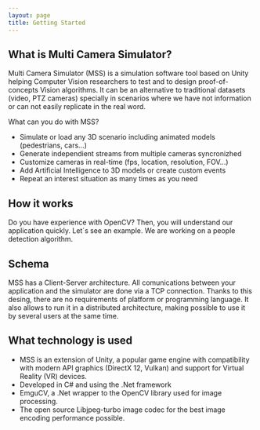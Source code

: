 ```yaml
---
layout: page
title: Getting Started
---
```




## What is Multi Camera Simulator?

Multi Camera Simulator (MSS) is a simulation software tool based on Unity helping Computer Vision researchers to test and to design proof-of-concepts Vision algorithms. It can be an alternative to traditional datasets (video, PTZ cameras) specially in scenarios where we have not information or can not easily replicate in the real word.  

What can you do with MSS?

* Simulate or load any 3D scenario including animated models (pedestrians, cars...)
* Generate independient streams from multiple cameras syncronizhed
* Customize cameras in real-time (fps, location, resolution, FOV...)
* Add Artificial Intelligence to 3D models or create custom events
* Repeat an interest situation as many times as you need


## How it works

Do you have experience with OpenCV? Then, you will understand our application quickly. Let´s see an example. We are working on a people detection algorithm. 

## Schema

MSS has a Client-Server architecture. All comunications between your application and the simulator are done via a TCP connection. Thanks to this desing, there are no requirements of platform or programming language. It also allows to run it in a distributed architecture, making possible to use it by several users at the same time. 

## What technology is used

* MSS is an extension of Unity, a popular game engine with compatibility with modern API graphics (DirectX 12, Vulkan) and support for Virtual Reality (VR) devices.
* Developed in C# and using the .Net framework
* EmguCV, a .Net wrapper to the OpenCV library used for image processing.
* The open source Libjpeg-turbo image codec for the best image encoding performance possible.

